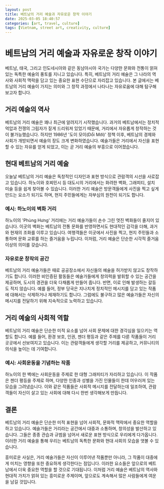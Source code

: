 ```yaml
---
layout: post
title: 베트남의 거리 예술과 자유로운 창작 이야기
date: 2025-03-05 18:40:57
categories: [art, travel, culture]
tags: [Vietnam, street art, creativity, culture]
---
```


# 베트남의 거리 예술과 자유로운 창작 이야기

베트남, 태국, 그리고 인도네시아와 같은 동남아시아 국가는 다양한 문화와 전통이 얽혀 있는 독특한 예술의 풍토를 지니고 있습니다. 특히, 베트남의 거리 예술은 그 나라의 역사와 사회적 맥락을 담고 있는 중요한 표현 수단으로 자리잡고 있습니다. 본 글에서는 베트남의 거리 예술이 가지는 의미와 그 창작 과정에서 나타나는 자유로움에 대해 탐구해보고자 합니다.

## 거리 예술의 역사

베트남의 거리 예술은 꽤나 최근에 알려지기 시작했습니다. 과거의 베트남에서는 정치적 억압과 전쟁의 그림자가 짙게 드리워져 있었기 때문에, 거리에서 자유롭게 창작하는 것이 불가능했습니다. 하지만 1986년 '도이 모이(Dổi Mới)' 정책 이후, 베트남의 경제와 사회가 개방되면서 예술의 장도 크게 변화하였습니다. 예술가들은 거리에서 자신을 표현할 수 있는 자유를 얻게 되었고, 이는 곧 거리 예술의 부흥으로 이어졌습니다.

## 현대 베트남의 거리 예술

오늘날 베트남의 거리 예술은 독창적인 디자인과 표현 방식으로 관람객의 시선을 사로잡고 있습니다. 하노이와 호찌민시 등 대도시의 거리에서는 화려한 벽화, 그래피티, 설치 미술 등을 쉽게 찾아볼 수 있습니다. 이러한 거리 예술은 방문객들에게 사진을 찍고 싶게 만드는 요소가 되기도 하며, 현지 주민들에게는 자부심의 원천이 되기도 합니다.

### 예시: 하노이의 벽화 거리

하노이의 'Phùng Hưng' 거리에는 거리 예술가들이 손수 그린 멋진 벽화들이 줄지어 있습니다. 이곳의 벽화는 베트남의 전통 문화를 반영하면서도 현대적인 감각을 더해, 과거와 현재의 조화를 이루고 있습니다. 여행객들은 이곳에서 사진을 찍고, 현지 주민들과 소통하며 문화 교류를 하는 즐거움을 누립니다. 이처럼, 거리 예술은 단순한 시각적 즐거움 이상의 의미를 갖습니다.

### 자유로운 창작의 공간

베트남의 거리 예술가들은 때로 공공장소에서 자신들의 예술을 허가받지 않고도 창작하기도 합니다. 이러한 비인증된 활동들은 예술가들에게 창의력을 발휘할 수 있는 공간을 제공하며, 도시의 경관을 더욱 다채롭게 만들어 줍니다. 반면, 이로 인해 발생하는 갈등도 적지 않습니다. 예를 들어, 정부 당국은 지나치게 정치적인 메시지를 담고 있는 작품에 대해서는 삭제하거나 제재하기도 합니다. 그럼에도 불구하고 많은 예술가들은 자신의 메시지를 전달하기 위해 지속적으로 노력하고 있습니다.

## 거리 예술의 사회적 역할

베트남의 거리 예술은 단순한 미적 요소를 넘어 사회 문제에 대한 경각심을 일으키는 역할도 합니다. 예를 들어, 환경 보호, 인권, 젠더 평등과 같은 주제를 다룬 작품들이 거리 곳곳에서 선보여지고 있습니다. 이는 관람객들에게 생각할 거리를 제공하고, 커뮤니티의 의식을 높이는 데 기여합니다.

### 예시: 사회운동을 기념하는 작품

하노이의 한 벽에는 사회운동을 주제로 한 대형 그래피티가 자리하고 있습니다. 이 작품은 젠더 평등을 주제로 하며, 다양한 인종과 성별을 가진 인물들이 한데 어우러져 있는 모습을 그려냈습니다. 이와 같은 작품들은 사회적 메시지를 전달하는데 일조하여, 관람객들이 자신이 살고 있는 사회에 대해 다시 한번 생각해보게 만듭니다.

## 결론

베트남의 거리 예술은 단순한 미적 표현을 넘어 사회적, 문화적 맥락에서 중요한 역할을 하고 있습니다. 예술가들은 거리라는 공간에서 대중과 소통하며, 창의성을 발산하고 있습니다. 그들은 종종 관습과 규범을 넘어서 새로운 표현 방식으로 우리에게 다가옵니다. 이러한 거리 예술을 통해 우리는 베트남의 독특한 문화와 현대 사회의 모습을 엿볼 수 있습니다. 

흥미로운 사실은, 거리 예술가들은 자신이 이루어낸 작품뿐만 아니라, 그 작품이 대중에게 미치는 영향을 또한 중요하게 생각한다는 점입니다. 이러한 요소들은 앞으로의 베트남에서 더욱 중요한 역할을 할 것으로 기대됩니다. 이처럼 거리 예술은 베트남의 역사와 현대적 가치가 얽혀 있는 흥미로운 주제이며, 앞으로도 계속해서 많은 사람들에게 여운을 남길 것입니다.
